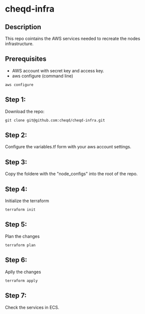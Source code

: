 # cheqd-infra

## Description

This repo cointains the AWS services needed to recreate the nodes infrastructure.

## Prerequisites

- AWS account with secret key and access key.
- aws configure (command line)

```
aws configure
 ```

## Step 1:

Download the repo:
 ```
git clone git@github.com:cheqd/cheqd-infra.git
 ```

## Step 2:

Configure the variables.tf form with your aws account settings.

## Step 3:

Copy the foldere with the "node_configs" into the root of the repo.

## Step 4:

Initialize the terraform
```
terraform init
 ```

## Step 5:

Plan the changes
```
terraform plan
 ```

## Step 6:

Aplly the changes
```
terraform apply
 ```

## Step 7:

Check the services in ECS.
